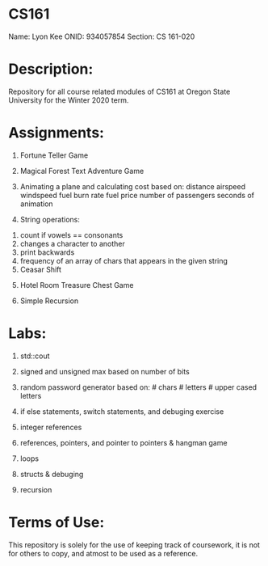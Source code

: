 # CS161
Name: Lyon Kee
ONID: 934057854
Section: CS 161-020

# Description:

Repository for all course related modules of CS161 at Oregon State University for the Winter 2020 term.

# Assignments:

1) Fortune Teller Game

2) Magical Forest Text Adventure Game

3) Animating a plane and calculating cost based on:
distance
airspeed
windspeed
fuel burn rate
fuel price
number of passengers
seconds of animation

4) String operations:
1. count if vowels == consonants
2. changes a character to another
3. print backwards
4. frequency of an array of chars that appears in the given string
5. Ceasar Shift

5) Hotel Room Treasure Chest Game

6) Simple Recursion

# Labs:

1) std::cout

2) signed and unsigned max based on number of bits

3) random password generator based on:
\# chars
\# letters
\# upper cased letters

4) if else statements, switch statements, and debuging exercise

5) integer references

6) references, pointers, and pointer to pointers & hangman game

7) loops

8) structs & debuging

9) recursion

# Terms of Use:
This repository is solely for the use of keeping track of coursework, it is not for others to copy, and atmost to be used as a reference.

